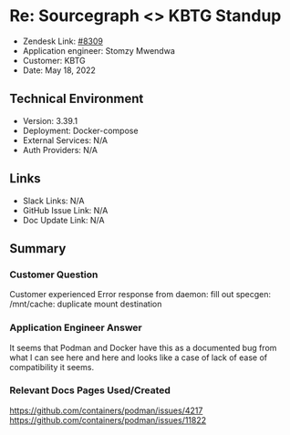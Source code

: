 # Re: Sourcegraph <> KBTG Standup <!-- Ticket Title  Hint: include keywords to make it searchable -->

- Zendesk Link: [#8309](https://sourcegraph.zendesk.com/agent/tickets/8309)
- Application engineer: Stomzy Mwendwa
- Customer: KBTG <!-- Redact if this contains personally identifying information -->
- Date: May 18, 2022

<!-- Data populated from integration, speak to Ben Gordon or Michael Bali if not working -->
<!-- During Internal team trial, fill missing data manually (we are waiting for all data to sync) -->

## Technical Environment
- Version: ​3.39.1
- Deployment: Docker-compose
- External Services: N/A
- Auth Providers: N/A


## Links
<!-- Data for application engineer manual entry -->
- Slack Links: N/A
- GitHub Issue Link: N/A
- Doc Update Link: N/A

## Summary
### Customer Question
Customer experienced Error response from daemon: fill out specgen: /mnt/cache: duplicate mount destination
### Application Engineer Answer
It seems that Podman and Docker have this as a documented bug from what I can see here and here and looks like a case of lack of ease of compatibility it seems.
### Relevant Docs Pages Used/Created
https://github.com/containers/podman/issues/4217
https://github.com/containers/podman/issues/11822 
<!-- Once complete, upload a copy to https://github.com/sourcegraph/support-tools-internal/tree/main/resolved-tickets as a .md file -->
